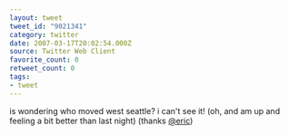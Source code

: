 ```yaml
---
layout: tweet
tweet_id: "9021341"
category: twitter
date: 2007-03-17T20:02:54.000Z
source: Twitter Web Client
favorite_count: 0
retweet_count: 0
tags:
- tweet
---
```


is wondering who moved west seattle? i can't see it! (oh, and am up and feeling a bit better than last night) (thanks [@eric](https://twitter.com/@eric))
